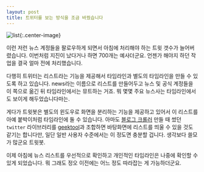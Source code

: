 ```yaml
---
layout: post
title: 트위터를 보는 방식을 조금 바꿨습니다
---
```


![list](https://d.pr/i/esjLdC+){:.center-image}

이런 저런 뉴스 계정들을 팔로우하게 되면서 아침에 처리해야 하는 트윗 갯수가 늘어버렸습니다. 이번처럼 지진이 났다거나 하면 700개는 예사더군요. 언젠가 해야지 하던 작업을 결국 얼마 전에 처리했습니다.

다행히 트위터는 리스트라는 기능을 제공해서 타임라인과 별도의 타임라인을 만들 수 있도록 하고 있습니다. news라는 이름으로 리스트를 만들어두고 뉴스 및 공식 계정들을 이 쪽으로 옮긴 뒤 타임라인에서는 뮤트하는 거죠. 뭐 몇몇 주요 뉴스사는 타임라인에서도 보이게 해두었습니다마는.

게다가 트윗봇은 별도의 윈도우로 화면을 분리하는 기능을 제공하고 있어서 이 리스트를 아예 붙박이처럼 타임라인에 둘 수 있습니다. 아마도 [블로그 크롤러](http://canor.cf/2017/12/10/블로그-포스트를-공유하는-크롤러를-만들었습니다만/) 만들 때 썼던 `twitter` 라이브러리를 [geektool](http://canor.cf/2016/06/25/GeekTool/)과 조합하면 바탕화면에 리스트를 띄울 수 있을 것도 같기는 합니다만, 일단 일반 사용자 수준에서는 이 정도면 충분할 겁니다. 생각보다 쓸모가 많군요 트윗봇.

이제 아침에 뉴스 리스트를 우선적으로 확인하고 개인적인 타임라인은 나중에 확인할 수 있게 되었습니다. 뭐 그래도 정오 이전에는 어느 정도 따라잡는 게 가능하더군요.